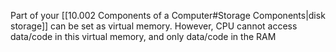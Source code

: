 Part of your [[10.002 Components of a Computer#Storage Components|disk storage]] can be set as virtual memory.
However, CPU cannot access data/code in this virtual memory, and only data/code in the RAM
